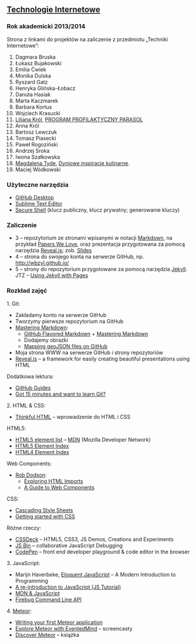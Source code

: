 ##  [Technologie Internetowe](ug.geojson)
### Rok akademicki 2013/2014

Strona z linkami do projektów na zaliczenie
z przedmiotu „Techniki Internetowe”:

1. Dagmara Bruska
1. Łukasz Bujakowski
1. Emilia Ćwiek
1. Monika Dulska
1. Ryszard Gatz
1. Henryka Glińska-Łobacz
1. Danuta Hasiak
1. Marta Kaczmarek
1. Barbara Kortus
1. Wojciech Krasucki
1. [Liliana Król](https://github.com/lkrol2/PEDAGOGIZACJA-DLA-RODZICA), [PROGRAM PROFILAKTYCZNY PARASOL](http://slid.es/lkrol2/parasol)
1. Anna Król
1. Bartosz Lewczuk
1. Tomasz Piasecki
1. Paweł Rogoziński
1. Andrzej Sroka
1. Iwona Szałkowska
1. [Magdalena Tyde](https://github.com/mtyde/Samouczek), [Dyniowe inspiracje kulinarne](http://slid.es/mtyde/dyniowe-inspiracje-kulinarne).
1. Maciej Wódkowski


### Użyteczne narzędzia

- [GitHub Desktop](http://windows.github.com/)
- [Sublime Text Editor](http://www.sublimetext.com/)
- [Secure Shell](http://en.wikipedia.org/wiki/Secure_Shell)
  (klucz publiczny, klucz prywatny; generowanie kluczy)


### Zaliczenie

* 3 – repozytorium ze stronami wpisanymi w notacji
  [Markdown](http://daringfireball.net/projects/markdown/syntax),
  na przykład [Papers We Love](https://github.com/papers-we-love/papers-we-love),
  oraz prezentacja przygotowana za pomocą narzędzia
  [Reveal.js](http://lab.hakim.se/reveal-js/);
  zob. [Slides](http://slid.es/)
* 4 – strona do swojego konta na serwerze GitHub, np.
  http://wbzyl.github.io/
* 5 – strony do repozytorium przygotowane za pomocą narzędzia
  [Jekyll](http://jekyllrb.com/). JTZ –
  [Using Jekyll with Pages](https://help.github.com/articles/using-jekyll-with-pages)


### Rozkład zajęć

1\. Git:

- Zakładamy konto na serwerze GitHub
- Tworzymy pierwsze repozytorium na GitHub
- [Mastering Markdown](http://daringfireball.net/projects/markdown/syntax):
  - [GitHub Flavored Markdown](http://guides.github.com/overviews/mastering-markdown/) +
    [Mastering Markdown](http://guides.github.com/overviews/mastering-markdown/)
  - Dodajemy obrazki
  - [Mapping geoJSON files on GitHub](https://help.github.com/articles/mapping-geojson-files-on-github)
- Moja strona WWW na serwerze GitHub i strony repozytoriów
- [Reveal.js](https://github.com/hakimel/reveal.js) –
  a framework for easily creating beautiful presentations using HTML

Dodatkowa lektura:

- [GitHub Guides](https://guides.github.com/)
- [Got 15 minutes and want to learn Git?](http://try.github.io/levels/1/challenges/1)

2\. HTML & CSS:

- [Thinkful HTML](https://github.com/h5c3j/thinkful-html) –
  wprowadzenie do HTML i CSS

HTML5:

- [HTML5 element list](https://developer.mozilla.org/en-US/docs/Web/Guide/HTML/HTML5/HTML5_element_list) –
  [MDN](https://developer.mozilla.org/pl/) (Mozilla Developer Network)
- [HTML5 Element Index](http://html5doctor.com/element-index/)
- [HTML4 Element Index](http://www.w3.org/TR/html4/index/elements.html)

Web Components:

- [Rob Dodson](http://robdodson.me/blog/):
  * [Exploring HTML Imports](http://robdodson.me/blog/2013/08/20/exploring-html-imports/)
  * [A Guide to Web Components](http://css-tricks.com/modular-future-web-components/)

CSS:

- [Cascading Style Sheets](http://www.w3.org/Style/CSS/)
- [Getting started with CSS](https://developer.mozilla.org/en-US/docs/Web/Guide/CSS/Getting_started)

Różne rzeczy:

- [CSSDeck](http://cssdeck.com/) – HTML5, CSS3, JS Demos, Creations and Experiments
- [JS Bin](http://jsbin.com/) – collaborative JavaScript Debugging
- [CodePen](http://codepen.io/) – front end developer playground & code editor in the browser

3\. JavaScript:

- Marijn Haverbeke, [Eloquent JavaScript](http://eloquentjavascript.net/) –
  A Modern Introduction to Programming
- [A re-introduction to JavaScript (JS Tutorial)](https://developer.mozilla.org/en-US/docs/Web/JavaScript/A_re-introduction_to_JavaScript)
- [MDN & JavaScript](https://developer.mozilla.org/en-US/docs/Web/JavaScript)
- [Firebug Command Line API](https://getfirebug.com/wiki/index.php/Command_Line_API)

4\. [Meteor](https://www.meteor.com/):

- [Writing your first Meteor application](http://sebastiandahlgren.se/2013/07/17/tutorial-writing-your-first-metor-application/)
- [Explore Meteor with EventedMind](https://www.eventedmind.com/) – screencasty
- [Discover Meteor](http://book.discovermeteor.com/) – książka
